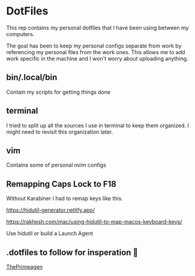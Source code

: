# DotFiles

This rep contains my personal dotfiles that I have been using between my computers.  


The goal has been to keep my personal configs separate from work by referencing my personal files from the work ones.  This allows me to add work specific in the machine and I won't worry about uploading anything.


## bin/.local/bin

Contain my scripts for getting things done

## terminal

I tried to split up all the sources I use in terminal to keep them organized.  I might need to revisit this organization later.

## vim

Contains some of personal nvim configs


## Remapping Caps Lock to F18

Without Karabiner I had to remap keys like this.  

https://hidutil-generator.netlify.app/

https://rakhesh.com/mac/using-hidutil-to-map-macos-keyboard-keys/

Use hidutil or build a Launch Agent




## .dotfiles to follow for insperation 🤩
[ThePrimeagen](https://github.com/ThePrimeagen/.dotfiles/tree/master/zsh)

